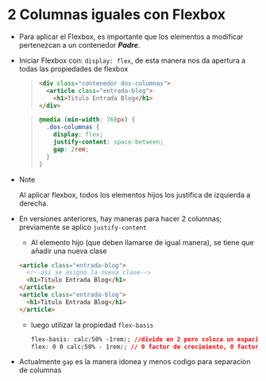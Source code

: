 # 2 Columnas iguales con Flexbox

- Para aplicar el Flexbox, es importante que los elementos a modificar pertenezcan a un contenedor _**Padre**_.

- Iniciar Flexbox con: `display: flex`, de esta manera nos da apertura a todas las propiedades de flexbox

  > ```html
  > <div class="contenedor dos-columnas">
  >   <article class="entrada-blog">
  >     <h1>Titulo Entrada Blog</h1>
  > </div>
  > ```

  > ```css
  > @media (min-width: 768px) {
  >   .dos-columnas {
  >     display: flex;
  >     justify-content: space-between;
  >     gap: 2rem;
  >   }
  > }
  > ```

- > [!NOTE]
  >
  > Al aplicar flexbox, todos los elementos hijos los justifica de izquierda a derecha.

- En versiones anteriores, hay maneras para hacer 2 columnas; previamente se aplico `justify-content`

  - Al elemento hijo (que deben llamarse de igual manera), se tiene que añadir una nueva clase

  ```html
  <article class="entrada-blog">
    <!--asi se asigno la nueva clase-->
    <h1>Titulo Entrada Blog</h1>
  </article>
  <article class="entrada-blog">
    <h1>Titulo Entrada Blog</h1>
  </article>
  ```

  - luego utilizar la propiedad `flex-basis`

    ```css
    flex-basis: calc(50% -1rem); //divide en 2 pero coloca un espacio de 1 rem
    flex: 0 0 calc(50% - 1rem); // 0 factor de crecimiento, 0 factor mas pequeño y calc es tamaño base
    ```

- Actualmente `gap` es la manera idonea y menos codigo para separacion de columnas
